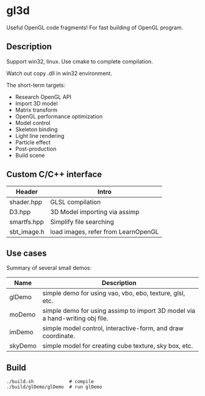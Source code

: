 # gl3d

Useful OpenGL code fragments! For fast building of OpenGL program.

## Description

Support win32, linux. Use cmake to complete compilation.

Watch out copy .dll in win32 environment.

The short-term targets:

- Research OpenGL API
- Import 3D model
- Matrix transform
- OpenGL performance optimization
- Model control
- Skeleton binding
- Light line rendering
- Particle effect
- Post-production
- Build scene

## Custom C/C++ interface

| Header | Intro |
| ---- | ---- |
| shader.hpp | GLSL compilation |
| D3.hpp | 3D Model importing via assimp |
| smartfs.hpp | Simplify file searching |
| sbt_image.h | load images, refer from LearnOpenGL |

## Use cases

Summary of several small demos:

| Name | Description |
| ---- | ---- |
| glDemo | simple demo for using vao, vbo, ebo, texture, glsl, etc. |
| moDemo | simple demo for using assimp to import 3D model via a hand-writing obj file. |
| imDemo | simple model control, interactive-form, and draw coordinate. |
| skyDemo | simple model for creating cube texture, sky box, etc. |

## Build

```
./build.sh             # compile
./build/glDemo/glDemo  # run glDemo
```